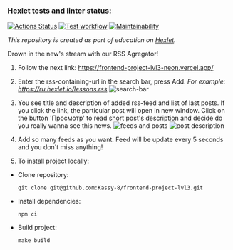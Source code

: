 ### Hexlet tests and linter status:
[![Actions Status](https://github.com/Kassy-8/frontend-project-lvl3/workflows/hexlet-check/badge.svg)](https://github.com/Kassy-8/frontend-project-lvl3/actions)
[![Test workflow](https://github.com/Kassy-8/frontend-project-lvl3/actions/workflows/test.yml/badge.svg)](https://github.com/Kassy-8/frontend-project-lvl3/actions/workflows/test.yml)
[![Maintainability](https://api.codeclimate.com/v1/badges/87fc87cfea9040498d1e/maintainability)](https://codeclimate.com/github/Kassy-8/frontend-project-lvl3/maintainability)

*This repository is created as part of education on [Hexlet](https://hexlet.io).*

Drown in the new's stream with our RSS Agregator!

1. Follow the next link:
https://frontend-project-lvl3-neon.vercel.app/

2. Enter the rss-containing-url in the search bar, press Add.
*For example: https://ru.hexlet.io/lessons.rss*
![search-bar](https://i.ibb.co/WFrdHz0/project1a.png)

3. You see title and description of added rss-feed and list of last posts. If you click the link, the particular post will open in new window. 
Click on the button 'Просмотр' to read short post's description and decide do you really wanna see this news.
![feeds and posts](https://i.ibb.co/Qnzyd1W/project2a.png)
![post description](https://i.ibb.co/qsVWZyP/project3.png)

4. Add so many feeds as you want. Feed will be update every 5 seconds and you don't miss anything!

5. To install project locally: 

* Clone repository:

     `git clone git@github.com:Kassy-8/frontend-project-lvl3.git`

* Install dependencies:

    `npm ci`

* Build project:

    `make build`
